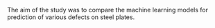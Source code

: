 The aim of the study was to compare the machine learning models for prediction of various defects on steel plates.
